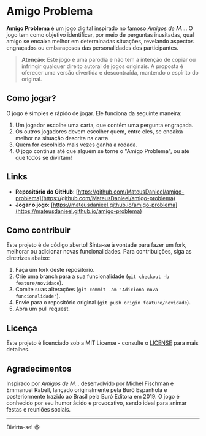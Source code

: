 # Amigo Problema

**Amigo Problema** é um jogo digital inspirado no famoso *Amigos de M...*. O jogo tem como objetivo identificar, por meio de perguntas inusitadas, qual amigo se encaixa melhor em determinadas situações, revelando aspectos engraçados ou embaraçosos das personalidades dos participantes.

> **Atenção:** Este jogo é uma paródia e não tem a intenção de copiar ou infringir qualquer direito autoral de jogos originais. A proposta é oferecer uma versão divertida e descontraída, mantendo o espírito do original.

## Como jogar?

O jogo é simples e rápido de jogar. Ele funciona da seguinte maneira:

1. Um jogador escolhe uma carta, que contém uma pergunta engraçada.
2. Os outros jogadores devem escolher quem, entre eles, se encaixa melhor na situação descrita na carta.
3. Quem for escolhido mais vezes ganha a rodada.
4. O jogo continua até que alguém se torne o "Amigo Problema", ou até que todos se divirtam!

## Links

- **Repositório do GitHub**: [https://github.com/MateusDanieel/amigo-problema](https://github.com/MateusDanieel/amigo-problema)
- **Jogar o jogo**: [https://mateusdanieel.github.io/amigo-problema](https://mateusdanieel.github.io/amigo-problema)

## Como contribuir

Este projeto é de código aberto! Sinta-se à vontade para fazer um fork, melhorar ou adicionar novas funcionalidades. Para contribuições, siga as diretrizes abaixo:

1. Faça um fork deste repositório.
2. Crie uma branch para a sua funcionalidade (`git checkout -b feature/novidade`).
3. Comite suas alterações (`git commit -am 'Adiciona nova funcionalidade'`).
4. Envie para o repositório original (`git push origin feature/novidade`).
5. Abra um pull request.

## Licença

Este projeto é licenciado sob a MIT License - consulte o [LICENSE](LICENSE) para mais detalhes.

## Agradecimentos

Inspirado por *Amigos de M...* desenvolvido por Michel Fischman e Emmanuel Rabell, lançado originalmente pela Buró Espanhola e posteriormente trazido ao Brasil pela Buró Editora em 2019. O jogo é conhecido por seu humor ácido e provocativo, sendo ideal para animar festas e reuniões sociais.

---
Divirta-se! 😆